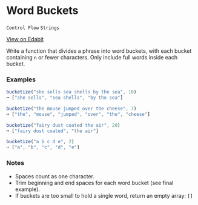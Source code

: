 # Word Buckets

`Control Flow` `Strings`

[View on Edabit](https://edabit.com/challenge/Q7foiyejfJG6pqqws)

Write a function that divides a phrase into word buckets, with each bucket containing `n` or fewer characters. Only include full words inside each bucket.

### Examples

```js
bucketize("she sells sea shells by the sea", 10)
➞ ["she sells", "sea shells", "by the sea"]

bucketize("the mouse jumped over the cheese", 7)
➞ ["the", "mouse", "jumped", "over", "the", "cheese"]

bucketize("fairy dust coated the air", 20)
➞ ["fairy dust coated", "the air"]

bucketize("a b c d e", 2)
➞ ["a", "b", "c", "d", "e"]
```

### Notes

- Spaces count as one character.
- Trim beginning and end spaces for each word bucket (see final example).
- If buckets are too small to hold a single word, return an empty array: `[]`
